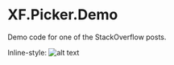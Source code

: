 # XF.Picker.Demo
Demo code for one of the StackOverflow posts.

Inline-style: 
![alt text](https://gifyu.com/images/PICKER_GIF.gif "Logo Title Text 1")
